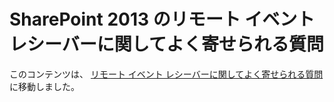 
# SharePoint 2013 のリモート イベント レシーバーに関してよく寄せられる質問

このコンテンツは、 [リモート イベント レシーバーに関してよく寄せられる質問](handle-events-in-sharepoint-add-ins.md#RERFAQ) に移動しました。




